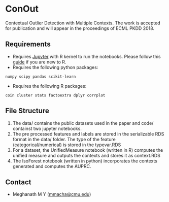 # ConOut
Contextual Outlier Detection with Multiple Contexts. The work is accepted for publication and will appear in the proceedings of ECML PKDD 2018. 

## Requirements 
   * Requires [Jupyter](http://jupyter.org/) with R kernel to run the notebooks. Please follow this [guide](https://www.datacamp.com/community/blog/jupyter-notebook-r) if you are new to R.
   * Requires the following python packages:
```
numpy scipy pandas scikit-learn 
```
   * Requires the following R packages:
```
coin cluster stats factoextra dplyr corrplot
```

## File Structure 
1. The data/ contains the public datasets used in the paper and code/ containst two jupyter notebooks. 
2. The pre processed features and labels are stored in the serializable RDS format in the data/ folder. The type of the feature (categorical/numerical) is stored in the typevar.RDS
3. For a dataset, the UnifiedMeasure notebook (written in R) computes the unified measure and outputs the contexts and stores it as context.RDS
4. The IsoForest notebook (written in python) incorporates the contexts generated and computes the AUPRC. 

## Contact 
* Meghanath M Y (mmacha@cmu.edu) 
